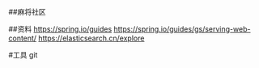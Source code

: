 ##麻将社区

##资料
https://spring.io/guides
https://spring.io/guides/gs/serving-web-content/
https://elasticsearch.cn/explore


#工具
git